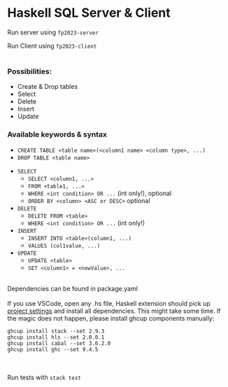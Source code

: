 # Haskell SQL Server & Client 

Run server using `fp2023-server`

Run Client using `fp2023-client`
<br></br>

### Possibilities:
- Create & Drop tables
- Select
- Delete
- Insert 
- Update 

### Available keywords & syntax
  * `CREATE TABLE <table name>(<column1 name> <column type>, ...)`
  * `DROP TABLE <table name>`
  - `SELECT`
    * `SELECT <column1, ...>` 
    * `FROM <table1, ...>` 
    * `WHERE <int condition> OR ...` (int only!), optional
    * `ORDER BY <column> <ASC or DESC>` optional
  - `DELETE`
    * `DELETE FROM <table>` 
    * `WHERE <int condition> OR ...` (int only!)
  - `INSERT`
    * `INSERT INTO <table>(column1, ...)`
    * `VALUES (col1value, ...)`
  - `UPDATE`
    * `UPDATE <table>` 
    * `SET <column1> = <newValue>, ...`
<br></br>

Dependencies can be found in package.yaml
<br></br>
If you use VSCode, open any .hs file, Haskell extension should pick up
[project settings](.vscode/settings.json) and install all dependencies. This might take some
time. If the magic does not happen, please install ghcup components manually:

```
ghcup install stack --set 2.9.3
ghcup install hls --set 2.0.0.1
ghcup install cabal --set 3.6.2.0
ghcup install ghc --set 9.4.5
``````
<br></br>
Run tests with `stack test`

